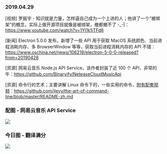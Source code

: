 ### 2019.04.29

[视频] 罗振宇 - 知识就是力量，怎样逼自己成为一个上进的人；他讲了一个“被绑架”的概念，实际上做开源项目就像是被绑架，撤都撤不了 -_-|：<https://www.youtube.com/watch?v=1YI1k1iTFd8>

[新闻] Electron 5.0.0 发布，新增了一些 API 用于获取 MacOS 系统颜色、当前进程消耗内存、多 BrowserWindow 等等，获取当前进程消耗内存的 API 不错：<https://www.oschina.net/news/106219/electron-5-0-0-released?from=20190428>

[资源] 网易云音乐 Node.js API Service，该作者封装了近 100 个 API，非常的牛：<https://github.com/Binaryify/NeteaseCloudMusicApi>

[资源] 命令行的艺术；主要讲解 Linux 命令下的，一些实用的命令，[附有配套视频](https://www.youtube.com/watch?v=qgG5Jhi_Els)：<https://github.com/jlevy/the-art-of-command-line/blob/master/README-zh.md>

### 配图 - 网易云音乐 API Service
![](https://raw.githubusercontent.com/Binaryify/NeteaseCloudMusicApi/master/static/%E7%94%A8%E6%88%B7%E6%AD%8C%E5%8D%95.png)

### 今日图 - 翻译满分
![](https://user-gold-cdn.xitu.io/2019/4/19/16a3544c29a57f7a?imageView2/2/w/800/q/100)

